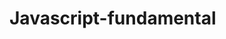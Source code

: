 # Javascript-fundamental

<!DOCTYPE html>
<html lang="en">
<head>
	<meta charset="UTF-8">
	<title>Simple Page</title>
</head>
<body>
	<p></p>
	<script src="script.js"></script>
</body>
</html>
